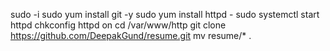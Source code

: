 sudo -i
sudo yum install git -y
sudo yum install httpd - 
sudo systemctl start httpd
chkconfig httpd on
cd /var/www/http
git clone https://github.com/DeepakGund/resume.git
mv resume/* .
